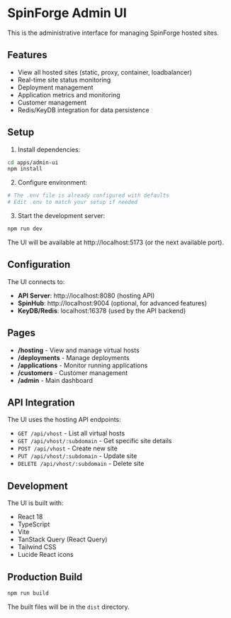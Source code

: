 # SpinForge Admin UI

This is the administrative interface for managing SpinForge hosted sites.

## Features

- View all hosted sites (static, proxy, container, loadbalancer)
- Real-time site status monitoring
- Deployment management
- Application metrics and monitoring
- Customer management
- Redis/KeyDB integration for data persistence

## Setup

1. Install dependencies:
```bash
cd apps/admin-ui
npm install
```

2. Configure environment:
```bash
# The .env file is already configured with defaults
# Edit .env to match your setup if needed
```

3. Start the development server:
```bash
npm run dev
```

The UI will be available at http://localhost:5173 (or the next available port).

## Configuration

The UI connects to:
- **API Server**: http://localhost:8080 (hosting API)
- **SpinHub**: http://localhost:9004 (optional, for advanced features)
- **KeyDB/Redis**: localhost:16378 (used by the API backend)

## Pages

- **/hosting** - View and manage virtual hosts
- **/deployments** - Manage deployments
- **/applications** - Monitor running applications
- **/customers** - Customer management
- **/admin** - Main dashboard

## API Integration

The UI uses the hosting API endpoints:
- `GET /api/vhost` - List all virtual hosts
- `GET /api/vhost/:subdomain` - Get specific site details
- `POST /api/vhost` - Create new site
- `PUT /api/vhost/:subdomain` - Update site
- `DELETE /api/vhost/:subdomain` - Delete site

## Development

The UI is built with:
- React 18
- TypeScript
- Vite
- TanStack Query (React Query)
- Tailwind CSS
- Lucide React icons

## Production Build

```bash
npm run build
```

The built files will be in the `dist` directory.
